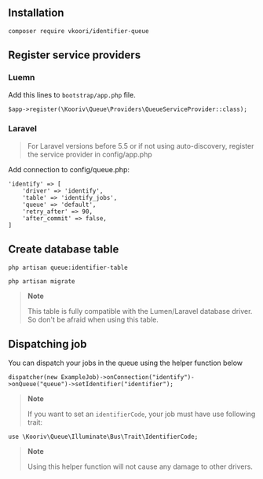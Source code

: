 ## Installation

```shell
composer require vkoori/identifier-queue
```

## Register service providers

### Luemn

Add this lines to `bootstrap/app.php` file.

```shell
$app->register(\Kooriv\Queue\Providers\QueueServiceProvider::class);
```

### Laravel

> For Laravel versions before 5.5 or if not using auto-discovery, register the service provider in config/app.php

Add connection to config/queue.php:

```shell
'identify' => [
    'driver' => 'identify',
    'table' => 'identify_jobs',
    'queue' => 'default',
    'retry_after' => 90,
    'after_commit' => false,
]
```

## Create database table

```shell
php artisan queue:identifier-table

php artisan migrate
```

> **Note**
>
> This table is fully compatible with the Lumen/Laravel database driver. So don't be afraid when using this table.

## Dispatching job

You can dispatch your jobs in the queue using the helper function below

```shell
dispatcher(new ExampleJob)->onConnection("identify")->onQueue("queue")->setIdentifier("identifier");
```

> **Note**
>
> If you want to set an `identifierCode`, your job must have use following trait:

```shell
use \Kooriv\Queue\Illuminate\Bus\Trait\IdentifierCode;
```

> **Note**
>
> Using this helper function will not cause any damage to other drivers.
